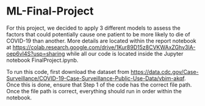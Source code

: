 # ML-Final-Project

For this project, we decided to apply 3 different models to assess the factors that could potentially cause one patient to be more likely to die of COVID-19 than another. More details are located within the report notebook at https://colab.research.google.com/drive/1Kur89D15z8CVKWAxZGhv3lA-oep6vI4S?usp=sharing while all our code is located inside the Jupyter notebook FinalProject.ipynb.

To run this code, first download the dataset from https://data.cdc.gov/Case-Surveillance/COVID-19-Case-Surveillance-Public-Use-Data/vbim-akqf.
Once this is done, ensure that Step 1 of the code has the correct file path. Once the file path is correct, everything should run in order within the notebook.
